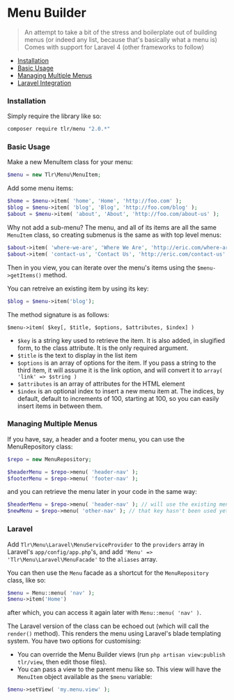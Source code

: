 Menu Builder
============

> An attempt to take a bit of the stress and boilerplate out of building menus (or indeed any list, because that's basically what a menu is)
> Comes with support for Laravel 4 (other frameworks to follow)

- [Installation](#installation)
- [Basic Usage](#basic-usage)
- [Managing Multiple Menus](#managing-multiple-menus)
- [Laravel Integration](#laravel)

### Installation

Simply require the library like so:

```bash
composer require tlr/menu "2.0.*"
````

### Basic Usage

Make a new MenuItem class for your menu:

```php
$menu = new Tlr\Menu\MenuItem;
```

Add some menu items:

```php
$home = $menu->item( 'home', 'Home', 'http://foo.com' );
$blog = $menu->item( 'blog', 'Blog', 'http://foo.com/blog' );
$about = $menu->item( 'about', 'About', 'http://foo.com/about-us' );
```

Why not add a sub-menu? The menu, and all of its items are all the same `MenuItem` class, so creating submenus is the same as with top level menus:

```php
$about->item( 'where-we-are', 'Where We Are', 'http://eric.com/where-are-we' );
$about->item( 'contact-us', 'Contact Us', 'http://eric.com/contact-us' );
```

Then in you view, you can iterate over the menu's items using the `$menu->getItems()` method.

You can retreive an existing item by using its key:

```php
$blog = $menu->item('blog');
```

The method signature is as follows:

```
$menu->item( $key[, $title, $options, $attributes, $index] )
```

 - `$key` is a string key used to retrieve the item. It is also added, in slugified form, to the class attribute. It is the only required argument.
 - `$title` is the text to display in the list item
 - `$options` is an array of options for the item. If you pass a string to the third item, it will assume it is the link option, and will convert it to `array( 'link' => $string )`
 - `$attributes` is an array of attributes for the HTML element
 - `$index` is an optional index to insert a new menu item at. The indices, by default, default to increments of 100, starting at 100, so you can easily insert items in between them.

### Managing Multiple Menus

If you have, say, a header and a footer menu, you can use the MenuRepository class:

```php
$repo = new MenuRepository;

$headerMenu = $repo->menu( 'header-nav' );
$footerMenu = $repo->menu( 'footer-nav' );
```

and you can retrieve the menu later in your code in the same way:

```php
$headerMenu = $repo->menu( 'header-nav' ); // will use the existing menu instance cached with this key
$newMenu = $repo->menu( 'other-nav' ); // that key hasn't been used yet, so a new instance will be created and cached with that key
```

### Laravel

Add `Tlr\Menu\Laravel\MenuServiceProvider` to the `providers` array in Laravel's `app/config/app.php`'s, and add `'Menu' => 'Tlr\Menu\Laravel\MenuFacade'` to the `aliases` array.

You can then use the `Menu` facade as a shortcut for the `MenuRepository` class, like so:
```php
$menu = Menu::menu( 'nav' );
$menu->item('Home')
```

after which, you can access it again later with `Menu::menu( 'nav' )`.

The Laravel version of the class can be echoed out (which will call the `render()` method). This renders the menu using Laravel's blade templating system. You have two options for customising:

 -  You can override the Menu Builder views (run `php artisan view:publish tlr/view`, then edit those files).
 -  You can pass a view to the parent menu like so. This view will have the `MenuItem` object available as the `$menu` variable:

```php
$menu->setView( 'my.menu.view' );
```
